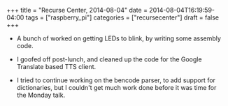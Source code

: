 +++
title = "Recurse Center, 2014-08-04"
date = 2014-08-04T16:19:59-04:00
tags = ["raspberry_pi"]
categories = ["recursecenter"]
draft = false
+++

-   A bunch of worked on getting LEDs to blink, by writing some assembly code.

-   I goofed off post-lunch, and cleaned up the code for the Google Translate
    based TTS client.

-   I tried to continue working on the bencode parser, to add support for
    dictionaries, but I couldn't get much work done before it was time for the
    Monday talk.
